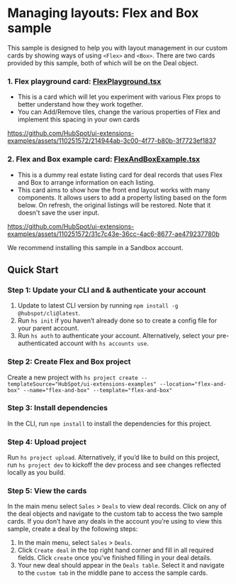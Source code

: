 # Managing layouts: Flex and Box sample

This sample is designed to help you with layout management in our custom cards by showing ways of using `<Flex>` and `<Box>`. There are two cards provided by this sample, both of which will be on the Deal object.

### 1. **Flex playground card**: [FlexPlayground.tsx](src/app/extensions/FlexPlayground.tsx)


- This is a card which will let you experiment with various Flex props to better understand how they work together.
- You can Add/Remove tiles, change the various properties of Flex and implement this spacing in your own cards



https://github.com/HubSpot/ui-extensions-examples/assets/110251572/214944ab-3c00-4f77-b80b-3f7723ef1837



### 2. **Flex and Box example card**: [FlexAndBoxExample.tsx](src/app/extensions/FlexAndBoxExample.tsx)

- This is a dummy real estate listing card for deal records that uses Flex and Box to arrange information on each listing.
- This card aims to show how the front end layout works with many components. It allows users to add a property listing based on the form below. On refresh, the original listings will be restored. Note that it doesn't save the user input.



https://github.com/HubSpot/ui-extensions-examples/assets/110251572/31c7c43e-36cc-4ac6-8677-ae479237780b




We recommend installing this sample in a Sandbox account.

## Quick Start

### Step 1: Update your CLI and & authenticate your account

1. Update to latest CLI version by running `npm install -g @hubspot/cli@latest`.
1. Run `hs init` if you haven’t already done so to create a config file for your parent account.
1. Run `hs auth` to authenticate your account. Alternatively, select your pre-authenticated account with `hs accounts use`.

### Step 2: Create Flex and Box project

Create a new project with `hs project create --templateSource="HubSpot/ui-extensions-examples" --location="flex-and-box" --name="flex-and-box" --template="flex-and-box"`

### Step 3: Install dependencies

In the CLI, run `npm install` to install the dependencies for this project.

### Step 4: Upload project

Run `hs project upload`. Alternatively, if you’d like to build on this project, run `hs project dev` to kickoff the dev process and see changes reflected locally as you build.

### Step 5: View the cards

In the main menu select `Sales` > `Deals` to view deal records. Click on any of the deal objects and navigate to the custom tab to access the two sample cards. If you don’t have any deals in the account you’re using to view this sample, create a deal by the following steps:

1. In the main menu, select `Sales` > `Deals`.
2. Click `Create deal` in the top right hand corner and fill in all required fields. Click `create` once you’ve finished filling in your deal details.
3. Your new deal should appear in the `Deals table`. Select it and navigate to the `custom tab` in the middle pane to access the sample cards.
